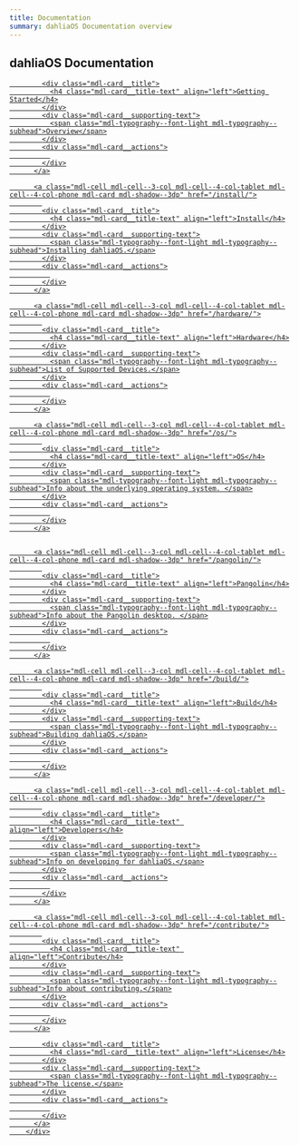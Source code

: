 ```yaml
---
title: Documentation
summary: dahliaOS Documentation overview
---
```

## dahliaOS Documentation

<div class="dahliaOS-card-container mdl-grid">
          <a href="/" class="mdl-cell mdl-cell--3-col mdl-cell--4-col-tablet mdl-cell--4-col-phone mdl-card mdl-shadow--3dp">
            
            <div class="mdl-card__title">
              <h4 class="mdl-card__title-text" align="left">Getting Started</h4>
            </div>
            <div class="mdl-card__supporting-text">
              <span class="mdl-typography--font-light mdl-typography--subhead">Overview</span>
            </div>
            <div class="mdl-card__actions">
              
            </div>
          </a>

          <a class="mdl-cell mdl-cell--3-col mdl-cell--4-col-tablet mdl-cell--4-col-phone mdl-card mdl-shadow--3dp" href="/install/">
            
            <div class="mdl-card__title">
              <h4 class="mdl-card__title-text" align="left">Install</h4>
            </div>
            <div class="mdl-card__supporting-text">
              <span class="mdl-typography--font-light mdl-typography--subhead">Installing dahliaOS.</span>
            </div>
            <div class="mdl-card__actions">
              
            </div>
          </a>

          <a class="mdl-cell mdl-cell--3-col mdl-cell--4-col-tablet mdl-cell--4-col-phone mdl-card mdl-shadow--3dp" href="/hardware/">
            
            <div class="mdl-card__title">
              <h4 class="mdl-card__title-text" align="left">Hardware</h4>
            </div>
            <div class="mdl-card__supporting-text">
              <span class="mdl-typography--font-light mdl-typography--subhead">List of Supported Devices.</span>
            </div>
            <div class="mdl-card__actions">
              
            </div>
          </a>

          <a class="mdl-cell mdl-cell--3-col mdl-cell--4-col-tablet mdl-cell--4-col-phone mdl-card mdl-shadow--3dp" href="/os/">
            
            <div class="mdl-card__title">
              <h4 class="mdl-card__title-text" align="left">OS</h4>
            </div>
            <div class="mdl-card__supporting-text">
              <span class="mdl-typography--font-light mdl-typography--subhead">Info about the underlying operating system. </span>
            </div>
            <div class="mdl-card__actions">
              
            </div>
          </a>


          <a class="mdl-cell mdl-cell--3-col mdl-cell--4-col-tablet mdl-cell--4-col-phone mdl-card mdl-shadow--3dp" href="/pangolin/">
            
            <div class="mdl-card__title">
              <h4 class="mdl-card__title-text" align="left">Pangolin</h4>
            </div>
            <div class="mdl-card__supporting-text">
              <span class="mdl-typography--font-light mdl-typography--subhead">Info about the Pangolin desktop. </span>
            </div>
            <div class="mdl-card__actions">
              
            </div>
          </a>

          <a class="mdl-cell mdl-cell--3-col mdl-cell--4-col-tablet mdl-cell--4-col-phone mdl-card mdl-shadow--3dp" href="/build/">
            
            <div class="mdl-card__title">
              <h4 class="mdl-card__title-text" align="left">Build</h4>
            </div>
            <div class="mdl-card__supporting-text">
              <span class="mdl-typography--font-light mdl-typography--subhead">Building dahliaOS.</span>
            </div>
            <div class="mdl-card__actions">
              
            </div>
          </a>

          <a class="mdl-cell mdl-cell--3-col mdl-cell--4-col-tablet mdl-cell--4-col-phone mdl-card mdl-shadow--3dp" href="/developer/">
            
            <div class="mdl-card__title">
              <h4 class="mdl-card__title-text" align="left">Developers</h4>
            </div>
            <div class="mdl-card__supporting-text">
              <span class="mdl-typography--font-light mdl-typography--subhead">Info on developing for dahliaOS.</span>
            </div>
            <div class="mdl-card__actions">
              
            </div>
          </a>

          <a class="mdl-cell mdl-cell--3-col mdl-cell--4-col-tablet mdl-cell--4-col-phone mdl-card mdl-shadow--3dp" href="/contribute/">
            
            <div class="mdl-card__title">
              <h4 class="mdl-card__title-text" align="left">Contribute</h4>
            </div>
            <div class="mdl-card__supporting-text">
              <span class="mdl-typography--font-light mdl-typography--subhead">Info about contributing.</span>
            </div>
            <div class="mdl-card__actions">
              
            </div>
          </a>
<a class="mdl-cell mdl-cell--3-col mdl-cell--4-col-tablet mdl-cell--4-col-phone mdl-card mdl-shadow--3dp" href="/license/">
            
            <div class="mdl-card__title">
              <h4 class="mdl-card__title-text" align="left">License</h4>
            </div>
            <div class="mdl-card__supporting-text">
              <span class="mdl-typography--font-light mdl-typography--subhead">The license.</span>
            </div>
            <div class="mdl-card__actions">
              
            </div>
          </a>
        </div>